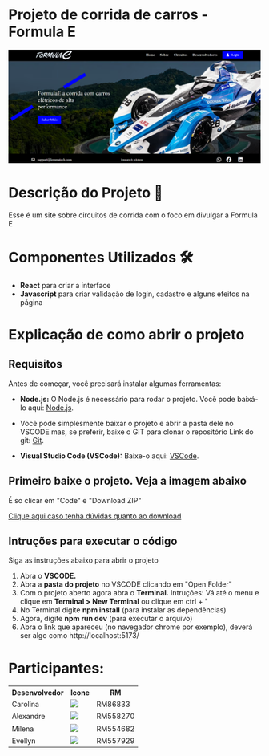 <h1>Projeto de corrida de carros - Formula E</h1>

![](src/imagens/fotoHome.png)

<h1>Descrição do Projeto 📝</h1>

<p> Esse é um site sobre circuitos de corrida com o foco em divulgar a Formula E </h1>

<h1>Componentes Utilizados 🛠️</h1>
<ul>
<li><b>React</b> para criar a interface</li>
<li><b>Javascript</b> para criar validação de login, cadastro e alguns efeitos na página</li>
</ul>

<h1>Explicação de como abrir o projeto</h1>

<h2>Requisitos</h2>
<p>Antes de começar, você precisará instalar algumas ferramentas:</p>

<ul>
  <li><b>Node.js:</b> O Node.js é necessário para rodar o projeto. Você pode baixá-lo aqui: <a href="https://nodejs.org/">Node.js</a>.</li>
  
  <li><p>Você pode simplesmente baixar o projeto e abrir a pasta dele no VSCODE mas, se preferir, baixe o GIT para clonar o repositório Link do git: <a href="https://git-scm.com/">Git</a>.</p></li>
 
  <li><b>Visual Studio Code (VSCode):</b> Baixe-o aqui: <a href="https://code.visualstudio.com/">VSCode</a>.</li>
</ul>

<h2>Primeiro baixe o projeto. Veja a imagem abaixo</h2>
<p>É so clicar em "Code" e "Download ZIP"</p>
<a href="src/imagens/tutorialBaixar.png" target="_blank">Clique aqui caso tenha dúvidas quanto ao download</a>

<h2>Intruções para executar o código</h2>
<p>Siga as instruções abaixo para abrir o projeto</p>
<ol>
  <li>Abra o <b>VSCODE.</b></li>
  <li>Abra a <b>pasta do projeto</b> no VSCODE clicando em "Open Folder"</li>
  <li>Com o projeto aberto agora abra o <b>Terminal.</b> Intruções: </b> Vá até o menu e clique em <b>Terminal > New Terminal</b> ou clique em ctrl + ' </li>
  <li>No Terminal digite <b>npm install</b> (para instalar as dependências)</li>
  <li>Agora, digite <b>npm run dev</b> (para executar o arquivo)</li>
  <li>Abra o link que apareceu (no navegador chrome por exemplo), deverá ser algo como http://localhost:5173/</li>

</ol>


# Participantes:

<table>
  
<tr>
<th>Desenvolvedor</th>
<th>Icone</th>
<th>RM</th>
</tr>


<tr>
<td>Carolina </td>
<td><a href="https://github.com/Linasferraz"><img src="https://avatars.githubusercontent.com/u/161864076?v=4" height="50" style="max-width: 100%;"></a></td>
<td>RM86833</td>
</tr>
  
<tr>
<td>Alexandre </td>
<td><a href="https://github.com/alefaria577"><img src="https://avatars.githubusercontent.com/u/132949575?v=4" height="50" style="max-width: 100%;"></a></td>
<td>RM558270</td>
 </tr>

 
<tr>
<td>Milena</td>
<td><a href="https://github.com/MilenaCodinhoto"><img src="https://avatars.githubusercontent.com/u/19381239?v=4" height="50" style="max-width: 100%;"></a></td>
<td>RM554682</td>
 </tr>

 
 <tr>
<td>Evellyn</td>
<td><a href="https://github.com/evojeda"><img src="https://avatars.githubusercontent.com/u/162588593?v=4" height="50" style="max-width: 100%;"></a></td>
<td>RM557929</td>
 </tr>
</table>
</p>
